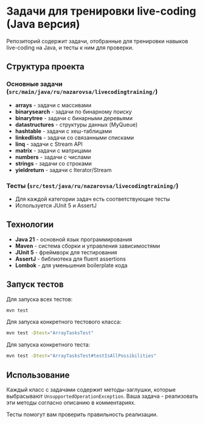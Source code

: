 # Задачи для тренировки live-coding (Java версия)

Репозиторий содержит задачи, отобранные для тренировки навыков live-coding на Java, и тесты к ним для проверки.

## Структура проекта

### Основные задачи (`src/main/java/ru/nazarovsa/livecodingtraining/`)
- **arrays** - задачи с массивами
- **binarysearch** - задачи по бинарному поиску  
- **binarytree** - задачи с бинарными деревьями
- **datastructures** - структуры данных (MyQueue)
- **hashtable** - задачи с хеш-таблицами
- **linkedlists** - задачи со связанными списками
- **linq** - задачи с Stream API
- **matrix** - задачи с матрицами
- **numbers** - задачи с числами
- **strings** - задачи со строками
- **yieldreturn** - задачи с Iterator/Stream

### Тесты (`src/test/java/ru/nazarovsa/livecodingtraining/`)
- Для каждой категории задач есть соответствующие тесты
- Используется JUnit 5 и AssertJ

## Технологии
- **Java 21** - основной язык программирования
- **Maven** - система сборки и управления зависимостями
- **JUnit 5** - фреймворк для тестирования
- **AssertJ** - библиотека для fluent assertions
- **Lombok** - для уменьшения boilerplate кода

## Запуск тестов

Для запуска всех тестов:
```bash
mvn test
```

Для запуска конкретного тестового класса:
```bash
mvn test -Dtest="ArrayTasksTest"
```

Для запуска конкретного теста:
```bash
mvn test -Dtest="ArrayTasksTest#testIsAllPossibilities"
```

## Использование
Каждый класс с задачами содержит методы-заглушки, которые выбрасывают `UnsupportedOperationException`. 
Ваша задача - реализовать эти методы согласно описанию в комментариях.

Тесты помогут вам проверить правильность реализации.
